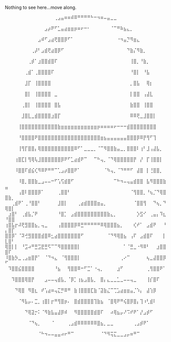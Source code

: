 Nothing to see here...move along.

⠀⠀⠀⠀⠀⠀⠀⠀⠀⠀⠀⠀⠀⠀⠀⢀⣠⣤⠶⠶⠾⠿⠛⠛⠛⠛⠓⠒⠲⠶⠤⣤⣀⣀⠀⠀⠀⠀⠀⠀⠀⠀⠀⠀⠀⠀⠀⠀⠀⠀⠀⠀
⠀⠀⠀⠀⠀⠀⠀⠀⠀⠀⠀⠀⣠⡴⠟⠋⣁⣤⣴⣶⣶⡶⠶⠖⠒⠂⠀⠀⠀⠀⠀⠀⠈⠉⠛⠷⣦⣄⡀⠀⠀⠀⠀⠀⠀⠀⠀⠀⠀⠀⠀⠀
⠀⠀⠀⠀⠀⠀⠀⠀⠀⠀⣠⠾⠋⣠⣴⢟⣿⣿⡿⠋⠁⠀⠀⠀⠀⠀⠀⠀⠀⠀⠀⠀⠀⠀⠐⠲⣤⡙⠻⣶⣄⠀⠀⠀⠀⠀⠀⠀⠀⠀⠀⠀
⠀⠀⠀⠀⠀⠀⠀⠀⢀⡼⠃⣠⣾⢟⣴⣿⡿⠋⠀⠀⠀⠀⠀⠀⠀⠀⠀⠀⠀⠀⠀⠀⠀⠀⠀⠀⠀⠙⣷⡌⠻⣷⡀⠀⠀⠀⠀⠀⠀⠀⠀⠀
⠀⠀⠀⠀⠀⠀⠀⢀⡾⠁⣰⣿⣿⣾⣿⠏⠀⠀⠀⠀⠀⠀⠀⠀⠀⠀⠀⠀⠀⠀⠀⠀⠀⠀⠀⠀⠀⠀⢸⣿⡀⠘⣷⡀⠀⠀⠀⠀⠀⠀⠀⠀
⠀⠀⠀⠀⠀⠀⢀⣾⠁⢀⣿⣿⣿⣿⠏⠀⠀⠀⠀⠀⠀⠀⠀⠀⠀⠀⠀⠀⠀⠀⠀⠀⠀⠀⠀⠀⠀⠀⠘⣿⡇⠀⠘⣧⠀⠀⠀⠀⠀⠀⠀⠀
⠀⠀⠀⠀⠀⠀⣸⡏⠀⢸⣿⣿⣿⣿⠀⠀⠀⠀⠀⠀⠀⠀⠀⠀⠀⠀⠀⠀⠀⠀⠀⠀⠀⠀⠀⠀⠀⠀⡀⣿⣧⠀⠀⢿⡆⠀⠀⠀⠀⠀⠀⠀
⠀⠀⠀⠀⠀⠀⣿⡇⠀⢸⣿⣿⣿⣿⠀⣀⠀⠀⠀⠀⠀⠀⠀⠀⠀⠀⠀⠀⠀⠀⠀⠀⠀⠀⠀⠀⠀⠀⡇⣿⣿⠀⢠⣼⣇⠀⠀⠀⠀⠀⠀⠀
⠀⠀⠀⠀⠀⢀⣿⡇⠀⢸⣿⣿⣿⣿⠀⣿⣧⠀⠀⠀⠀⠀⠀⠀⠀⠀⠀⠀⠀⠀⠀⠀⠀⠀⠀⠀⠀⠀⣷⣿⣿⠀⢸⣿⣿⠀⠀⠀⠀⠀⠀⠀
⠀⠀⠀⠀⠀⣸⣿⣇⣀⣾⣿⣿⣿⣿⣰⣿⡏⠀⠀⠀⠀⠀⠀⠀⠀⠀⠀⠀⠀⠀⠀⠀⠀⠀⠀⠀⠀⠀⠿⠿⢟⣀⣸⣿⣿⡇⠀⠀⠀⠀⠀⠀
⠀⠀⠀⠀⢸⣿⣿⣿⣿⣿⣿⣿⣿⣿⣿⣿⣷⣶⣶⣶⣶⣶⣶⣶⣶⣶⣶⣶⡶⠶⠶⠶⠶⠖⠒⠒⠒⣾⣿⣿⣿⣿⣿⣿⣿⣿⠀⠀⠀⠀⠀⠀
⠀⠀⠀⠀⠘⣿⣿⣿⣿⠟⣿⣿⣿⣿⣿⣿⣿⣿⣿⣿⣿⣿⣿⣿⣿⣿⣿⣿⣿⣶⣦⣤⣤⣤⣤⣤⣤⣿⣿⣿⡿⠿⡟⢻⠋⢹⠀⠀⠀⠀⠀⠀
⠀⠀⠀⠀⢸⢻⡏⣿⣿⡄⢿⣿⣿⣿⣿⣿⣿⣿⣿⣿⣿⠿⠋⠁⣀⣀⣀⡀⠈⠉⠻⣿⣿⣷⣤⣀⡀⣿⣿⣿⠇⢰⠃⣸⢠⣼⣧⡀⠀⠀⠀⠀
⠀⠀⠀⢰⣿⣏⡇⢻⢿⢧⣸⣿⣿⣿⣿⣿⣿⡿⠟⠋⣁⣴⣾⠟⠉⠀⠀⠉⠓⢤⡀⠈⠙⢿⣿⣿⣿⣿⣿⡟⠀⡜⠀⡏⢸⣿⣿⡇⠀⠀⠀⠀
⠀⠀⠀⠸⣿⣿⠏⣾⣮⢎⠻⠿⠟⠛⠛⠉⢁⣠⡴⣿⣿⠟⠁⠀⠀⠀⠀⠀⠀⠀⠈⠳⢤⡀⠈⠙⠛⠛⠋⠀⣼⣿⠀⡇⢘⣿⣿⡀⠀⠀⠀⠀
⠀⠀⠀⠀⠸⣿⡀⣿⣿⣷⣀⣠⠤⠤⠒⠋⢡⢫⣾⣿⠋⠀⠀⠀⠀⠀⠀⠀⠀⠀⠀⠀⠀⠉⠓⠲⠤⢤⣤⣾⣿⣿⠀⣧⠻⣿⣿⣿⣷⣤⠀⠀
⠀⠀⠀⠀⢠⣿⠇⣿⣿⣿⡿⠁⠀⠀⠀⠀⢀⣿⣿⠃⠀⠀⠀⠀⠀⠀⠀⠀⠀⠀⠀⠀⠀⠀⠀⠀⠀⠀⠈⢻⣿⣿⡀⠘⢦⡈⠙⢿⣿⣿⣷⡀
⠀⠀⢀⣾⠟⠁⢀⠘⣿⣿⠃⠀⠀⠀⠀⠀⣸⣿⡇⠀⠀⠀⢀⣴⣾⣿⣿⣿⣶⣤⡀⠀⠀⠀⠀⠀⠀⠀⠀⠈⣿⣿⢻⠀⠀⠙⢦⡀⠙⢿⣿⡇
⠀⣰⣿⠃⠀⢀⣾⣧⡈⠟⠀⠀⠀⠀⠀⠀⠘⣿⡁⠀⣠⣾⣿⣿⣿⣿⣿⣿⣿⣿⣿⣷⣄⡀⠀⠀⠀⠀⠀⠀⡱⣫⠊⠀⢀⣤⡄⠹⣆⠘⣿⣿
⢰⣿⣧⡖⠼⢟⣻⣿⣿⣦⡀⢤⣀⠀⠀⠀⢠⣿⣿⣿⣿⡿⠿⣛⠛⠛⠛⠛⠛⠿⢿⣿⣿⣿⣦⡀⠀⠀⠀⢎⠞⠁⠀⣠⣾⠟⠀⠀⠘⡄⣿⡏
⣿⣿⡿⠁⠈⠽⢚⣻⣿⣿⣿⣾⣿⠿⣂⣴⣿⣿⣿⣿⣿⣿⣿⠋⠀⠀⠀⠀⠀⠀⠀⠈⠙⠻⢿⣿⣦⠀⢠⠏⠀⣠⣾⣿⠏⠀⠀⠀⡇⣇⣿⠃
⢿⣿⡇⡇⠀⠘⣩⠴⠛⣛⣩⣟⣛⠫⠉⠉⠻⣿⣿⣿⣿⣿⡇⠀⠀⠀⠀⠀⠀⠀⠀⠀⠀⠀⠀⠀⠁⠈⣛⣀⠐⠻⠿⠃⠀⠀⣰⣿⣿⣿⠏⠀
⠸⣿⣷⡳⣀⢀⣠⣶⣿⡟⠁⠀⠈⠙⠲⣄⠀⠈⢻⣿⣿⣿⡇⠀⠀⠀⠀⠀⠀⠀⠀⠀⠀⠀⠀⢀⠔⠉⠀⠀⠀⠀⠀⢦⣀⣼⣿⣿⡿⠋⠀⠀
⠀⠹⣿⣿⣮⣿⣿⣿⣿⠀⠀⠀⠀⠀⠀⠘⣦⠀⠀⢻⣿⣿⠿⠒⠋⣉⠁⠐⢤⡀⠀⠀⠀⠀⣰⠋⠀⠀⠀⠀⠀⠀⠀⢀⢻⣿⣿⠟⠁⠀⠀⠀
⠀⠀⠹⣿⣿⣿⢿⣿⡟⠀⠀⠀⣠⠤⠤⢤⣾⣧⡀⠈⡿⡁⢰⣦⣠⣿⣧⡀⠀⣿⡄⣄⣀⣀⣁⣀⠤⠤⢤⣀⠀⠀⠀⢸⡎⣿⠏⠀⠀⠀⠀⠀
⠀⠀⠀⠙⢿⣿⠀⠻⣿⣆⠀⠞⢡⣴⠶⢤⣍⡛⠿⠛⠀⣷⢸⣿⣿⣿⣏⣷⠈⣽⣷⣌⠉⢉⣡⣴⣶⣶⣤⡈⠱⡄⠀⣼⢱⡿⠀⠀⠀⠀⠀⠀
⠀⠀⠀⠀⠈⠻⣧⡤⠄⣉⡀⢰⣿⡇⡖⠛⢻⣿⡶⠄⠀⣿⣾⣿⣿⣿⣿⢹⣷⣦⠀⠈⣿⢿⠟⠛⢮⣿⡿⣿⡄⢹⠰⢃⣾⠇⠀⠀⠀⠀⠀⠀
⠀⠀⠀⠀⠀⠀⠙⢿⣽⡒⠅⠈⠻⣷⣧⣤⣼⡿⠾⠀⠀⠻⣿⣿⣿⣿⣿⣾⣿⠏⠀⠀⠴⢿⣦⡤⠜⠩⠞⠟⠁⡜⣠⡾⠋⠀⠀⠀⠀⠀⠀⠀
⠀⠀⠀⠀⠀⠀⠀⠈⠙⢦⡀⠀⠀⠀⠈⠀⠀⠀⠀⢀⣠⣾⠿⠿⠿⠿⠿⠿⣿⣦⡀⣀⣀⠀⠀⠀⠀⠀⠀⢀⣠⡾⠟⠁⠀⠀⠀⠀⠀⠀⠀⠀
⠀⠀⠀⠀⠀⠀⠀⠀⠀⠀⠈⠓⠲⠤⠤⣤⣤⠴⠖⠛⠉⠀⠀⠀⠀⠀⠀⠀⠀⠈⠙⠻⢭⣍⣀⣀⣠⡤⠶⠛⠉⠀⠀⠀⠀⠀⠀⠀⠀⠀⠀⠀
